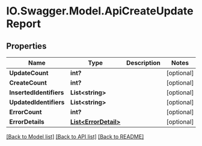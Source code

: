 # IO.Swagger.Model.ApiCreateUpdateReport
## Properties

Name | Type | Description | Notes
------------ | ------------- | ------------- | -------------
**UpdateCount** | **int?** |  | [optional] 
**CreateCount** | **int?** |  | [optional] 
**InsertedIdentifiers** | **List&lt;string&gt;** |  | [optional] 
**UpdatedIdentifiers** | **List&lt;string&gt;** |  | [optional] 
**ErrorCount** | **int?** |  | [optional] 
**ErrorDetails** | [**List&lt;ErrorDetail&gt;**](ErrorDetail.md) |  | [optional] 

[[Back to Model list]](../README.md#documentation-for-models) [[Back to API list]](../README.md#documentation-for-api-endpoints) [[Back to README]](../README.md)

